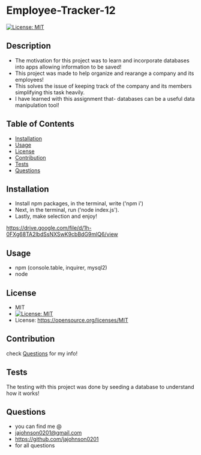 # Employee-Tracker-12 

[![License: MIT](https://img.shields.io/badge/License-MIT-yellow.svg)](https://opensource.org/licenses/MIT)

## Description
- The motivation for this project was to learn and incorporate databases into apps allowing information to be saved!
- This project was made to help organize and rearange a company and its employees!
- This solves the issue of keeping track of the company and its members simplifying this task heavily.  
- I have learned with this assignment that- databases can be a useful data manipulation tool!

## Table of Contents
- [Installation](#Installation)
- [Usage](#Usage)
- [License](#License)
- [Contribution](#Contribution)
- [Tests](#Tests)
- [Questions](#Questions)


## Installation
- Install npm packages, in the terminal, write ('npm i')   
- Next, in the terminal, run ('node index.js').       
- Lastly, make selection and enjoy!

https://drive.google.com/file/d/1h-0FXg68TA2lbdSsNXSwK9cbBdG9mlQ6/view

## Usage
- npm (console.table, inquirer, mysql2)  
- node

## License
 - MIT
 - [![License: MIT](https://img.shields.io/badge/License-MIT-yellow.svg)](https://opensource.org/licenses/MIT)
 - License: https://opensource.org/licenses/MIT

## Contribution
check [Questions](#Questions) for my info!

## Tests
The testing with this project was done by seeding a database to understand how it works!

## Questions
- you can find me @
- jajohnson0201@gmail.com
- https://github.com/jajohnson0201
- for all questions
